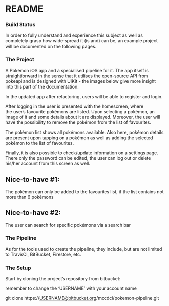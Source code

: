 # README #

### Build Status ###

In order to fully understand and experience this subject as well as completely grasp how wide-spread it (is and) can be, an example project will be documented on the following pages.

### The Project ###
A Pokémon iOS app and a specialised pipeline for it. The app itself is straightforward in the sense that it utilises the open-source API from pokeapi and is designed with UIKit - the images below give more insight into this part of the documentation.

In the updated app after refactoring, users will be able to ​register and login​.

After logging in the user is presented with the homescreen, where the user’s ​favourite pokémons​ are listed. Upon selecting a pokémon, an image of it and some details about it are displayed. Moreover, the user will have the possibility to remove the pokémon from the list of favourites.

The pokémon list shows ​all pokémons​ available. Also here, pokémon details are present upon tapping on a pokémon as well as adding the selected pokémon to the list of favourites.

Finally, it is also possible to check/update information on a ​settings​ page. There only the password can be edited, the user can log out or delete his/her account from this screen as well.

## Nice-to-have #1: ##
The pokémon can only be added to the favourites list, if the list contains not more than 6 pokémons

## Nice-to-have #2: ##
The user can search for specific pokémons via a search bar

### The Pipeline ###
As for the tools used to create the pipeline, they include, but are not limited to TravisCI, BitBucket, Firestore, etc.

### The Setup ###
Start by cloning the project’s repository from bitbucket:

remember to change the ‘USERNAME’ with your account name

​git clone https://USERNAME@bitbucket.org/mccdci/pokemon-pipeline.git​

